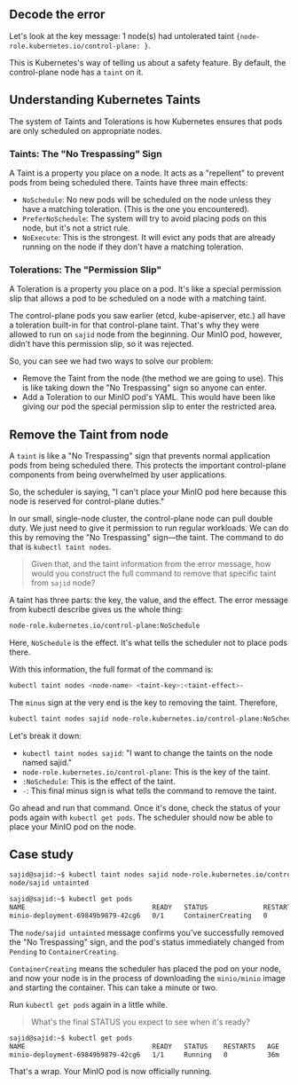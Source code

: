 ## Decode the error
Let's look at the key message: 1 node(s) had untolerated taint `{node-role.kubernetes.io/control-plane: }`.

This is Kubernetes's way of telling us about a safety feature. By default, the control-plane node has a `taint` on it.

## Understanding Kubernetes Taints
The system of Taints and Tolerations is how Kubernetes ensures that pods are only scheduled on appropriate nodes.

### Taints: The "No Trespassing" Sign
A Taint is a property you place on a node. It acts as a "repellent" to prevent pods from being scheduled there. Taints have three main effects:
* `NoSchedule`: No new pods will be scheduled on the node unless they have a matching toleration. (This is the one you encountered).
* `PreferNoSchedule`: The system will try to avoid placing pods on this node, but it's not a strict rule.
* `NoExecute`: This is the strongest. It will evict any pods that are already running on the node if they don't have a matching toleration.

### Tolerations: The "Permission Slip"
A Toleration is a property you place on a pod. It's like a special permission slip that allows a pod to be scheduled on a node with a matching taint.

The control-plane pods you saw earlier (etcd, kube-apiserver, etc.) all have a toleration built-in for that control-plane taint. That's why they were allowed to run on `sajid` node from the beginning. Our MinIO pod, however, didn't have this permission slip, so it was rejected.

So, you can see we had two ways to solve our problem:
* Remove the Taint from the node (the method we are going to use). This is like taking down the "No Trespassing" sign so anyone can enter.
* Add a Toleration to our MinIO pod's YAML. This would have been like giving our pod the special permission slip to enter the restricted area.

## Remove the Taint from node
A `taint` is like a "No Trespassing" sign that prevents normal application pods from being scheduled there. This protects the important control-plane components from being overwhelmed by user applications.

So, the scheduler is saying, "I can't place your MinIO pod here because this node is reserved for control-plane duties."

In our small, single-node cluster, the control-plane node can pull double duty. We just need to give it permission to run regular workloads. We can do this by removing the "No Trespassing" sign—the taint. The command to do that is `kubectl taint nodes`. 

> Given that, and the taint information from the error message, how would you construct the full command to remove that specific taint from `sajid` node?

A taint has three parts: the key, the value, and the effect. The error message from kubectl describe gives us the whole thing:
```bash
node-role.kubernetes.io/control-plane:NoSchedule
```
Here, `NoSchedule` is the effect. It's what tells the scheduler not to place pods there.

With this information, the full format of the command is:
```bash
kubectl taint nodes <node-name> <taint-key>:<taint-effect>-
```
The `minus` sign at the very end is the key to removing the taint. Therefore, 
```bash
kubectl taint nodes sajid node-role.kubernetes.io/control-plane:NoSchedule-
```
Let's break it down:
* `kubectl taint nodes sajid`: "I want to change the taints on the node named sajid."
* `node-role.kubernetes.io/control-plane`: This is the key of the taint.
* `:NoSchedule`: This is the effect of the taint.
* `-`: This final minus sign is what tells the command to remove the taint.


Go ahead and run that command. Once it's done, check the status of your pods again with `kubectl get pods`. The scheduler should now be able to place your MinIO pod on the node.

## Case study

```bash
sajid@sajid:~$ kubectl taint nodes sajid node-role.kubernetes.io/control-plane:NoSchedule- 
node/sajid untainted 

sajid@sajid:~$ kubectl get pods 
NAME                                READY   STATUS              RESTARTS   AGE 
minio-deployment-69849b9879-42cg6   0/1     ContainerCreating   0          25m
```

The `node/sajid untainted` message confirms you've successfully removed the "No Trespassing" sign, and the pod's status immediately changed from `Pending` to `ContainerCreating`.

`ContainerCreating` means the scheduler has placed the pod on your node, and now your node is in the process of downloading the `minio/minio` image and starting the container. This can take a minute or two.

Run `kubectl get pods` again in a little while. 

> What's the final STATUS you expect to see when it's ready?

```bash
sajid@sajid:~$ kubectl get pods 
NAME                                READY   STATUS    RESTARTS   AGE 
minio-deployment-69849b9879-42cg6   1/1     Running   0          36m
```

That's a wrap. Your MinIO pod is now officially running.
